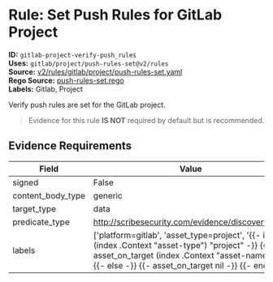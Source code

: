 # Rule: Set Push Rules for GitLab Project  
**ID:** `gitlab-project-verify-push_rules`  
**Uses:** `gitlab/project/push-rules-set@v2/rules`  
**Source:** [v2/rules/gitlab/project/push-rules-set.yaml](https://github.com/scribe-public/sample-policies/v2/rules/gitlab/project/push-rules-set.yaml)  
**Rego Source:** [push-rules-set.rego](https://github.com/scribe-public/sample-policies/v2/rules/gitlab/project/push-rules-set.rego)  
**Labels:** Gitlab, Project  

Verify push rules are set for the GitLab project.

> Evidence for this rule **IS NOT** required by default but is recommended.


## Evidence Requirements  
| Field | Value |
|-------|-------|
| signed | False |
| content_body_type | generic |
| target_type | data |
| predicate_type | http://scribesecurity.com/evidence/discovery/v0.1 |
| labels | ['platform=gitlab', 'asset_type=project', '{{- if eq (index .Context "asset-type") "project" -}} {{- asset_on_target (index .Context "asset-name") -}} {{- else -}} {{- asset_on_target nil -}} {{- end -}}'] |

